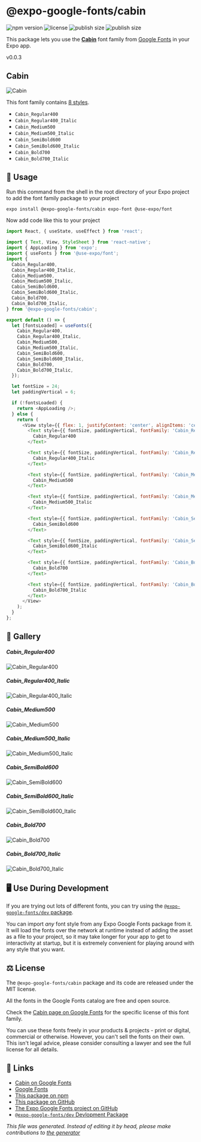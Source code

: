 # @expo-google-fonts/cabin

![npm version](https://flat.badgen.net/npm/v/@expo-google-fonts/cabin)
![license](https://flat.badgen.net/github/license/expo/google-fonts)
![publish size](https://flat.badgen.net/packagephobia/install/@expo-google-fonts/cabin)
![publish size](https://flat.badgen.net/packagephobia/publish/@expo-google-fonts/cabin)

This package lets you use the [**Cabin**](https://fonts.google.com/specimen/Cabin) font family from [Google Fonts](https://fonts.google.com/) in your Expo app.

v0.0.3

## Cabin

![Cabin](./font-family.png)

This font family contains [8 styles](#gallery).

- `Cabin_Regular400`
- `Cabin_Regular400_Italic`
- `Cabin_Medium500`
- `Cabin_Medium500_Italic`
- `Cabin_SemiBold600`
- `Cabin_SemiBold600_Italic`
- `Cabin_Bold700`
- `Cabin_Bold700_Italic`

## 🔡 Usage

Run this command from the shell in the root directory of your Expo project to add the font family package to your project
```sh
expo install @expo-google-fonts/cabin expo-font @use-expo/font
```

Now add code like this to your project
```js
import React, { useState, useEffect } from 'react';

import { Text, View, StyleSheet } from 'react-native';
import { AppLoading } from 'expo';
import { useFonts } from '@use-expo/font';
import {
  Cabin_Regular400,
  Cabin_Regular400_Italic,
  Cabin_Medium500,
  Cabin_Medium500_Italic,
  Cabin_SemiBold600,
  Cabin_SemiBold600_Italic,
  Cabin_Bold700,
  Cabin_Bold700_Italic,
} from '@expo-google-fonts/cabin';

export default () => {
  let [fontsLoaded] = useFonts({
    Cabin_Regular400,
    Cabin_Regular400_Italic,
    Cabin_Medium500,
    Cabin_Medium500_Italic,
    Cabin_SemiBold600,
    Cabin_SemiBold600_Italic,
    Cabin_Bold700,
    Cabin_Bold700_Italic,
  });

  let fontSize = 24;
  let paddingVertical = 6;

  if (!fontsLoaded) {
    return <AppLoading />;
  } else {
    return (
      <View style={{ flex: 1, justifyContent: 'center', alignItems: 'center' }}>
        <Text style={{ fontSize, paddingVertical, fontFamily: 'Cabin_Regular400' }}>
          Cabin_Regular400
        </Text>

        <Text style={{ fontSize, paddingVertical, fontFamily: 'Cabin_Regular400_Italic' }}>
          Cabin_Regular400_Italic
        </Text>

        <Text style={{ fontSize, paddingVertical, fontFamily: 'Cabin_Medium500' }}>
          Cabin_Medium500
        </Text>

        <Text style={{ fontSize, paddingVertical, fontFamily: 'Cabin_Medium500_Italic' }}>
          Cabin_Medium500_Italic
        </Text>

        <Text style={{ fontSize, paddingVertical, fontFamily: 'Cabin_SemiBold600' }}>
          Cabin_SemiBold600
        </Text>

        <Text style={{ fontSize, paddingVertical, fontFamily: 'Cabin_SemiBold600_Italic' }}>
          Cabin_SemiBold600_Italic
        </Text>

        <Text style={{ fontSize, paddingVertical, fontFamily: 'Cabin_Bold700' }}>
          Cabin_Bold700
        </Text>

        <Text style={{ fontSize, paddingVertical, fontFamily: 'Cabin_Bold700_Italic' }}>
          Cabin_Bold700_Italic
        </Text>
      </View>
    );
  }
};

```

## 📖 Gallery

##### Cabin_Regular400
![Cabin_Regular400](./9ff30e9e9a66cf6a4e65d444d6bf8afdea7d574b27589397657972c2f9b2194f.ttf.png)

##### Cabin_Regular400_Italic
![Cabin_Regular400_Italic](./db35751de9b88dfbea004784c70c96bca9d813b5521cf320e5cb30adfd7384a2.ttf.png)

##### Cabin_Medium500
![Cabin_Medium500](./4851465297f9c9aa19d41a969b28272f070f43271c7f279eb6daf3f291a47609.ttf.png)

##### Cabin_Medium500_Italic
![Cabin_Medium500_Italic](./2f1dff32a90462507aca783f85d6b2ed780858dd81a2a13bf217afbbfe5cce77.ttf.png)

##### Cabin_SemiBold600
![Cabin_SemiBold600](./b7e9674a2fca64e9eddd32df2987e72643c1fbadb5cc8158e4a429f8a99ea39a.ttf.png)

##### Cabin_SemiBold600_Italic
![Cabin_SemiBold600_Italic](./da97f68bcdcff651e97b599499a784fc828a6e26feb94f391324076d060e3f7f.ttf.png)

##### Cabin_Bold700
![Cabin_Bold700](./9adb3df669ae368a467dbe74951a83ec476b74739063459b95b664e6ea2bf36a.ttf.png)

##### Cabin_Bold700_Italic
![Cabin_Bold700_Italic](./e4a3605f6b618e79e1d2bc2e4890babb2828cca85fee80608cb7d4a810b06eab.ttf.png)


## 🖥️ Use During Development

If you are trying out lots of different fonts, you can try using the [`@expo-google-fonts/dev` package](https://github.com/expo/google-fonts/tree/master/font-packages/dev#readme).

You can import *any* font style from any Expo Google Fonts package from it. It will load the fonts
over the network at runtime instead of adding the asset as a file to your project, so it may take longer
for your app to get to interactivity at startup, but it is extremely convenient
for playing around with any style that you want.

## ⚖️ License

The `@expo-google-fonts/cabin` package and its code are released under the MIT license.

All the fonts in the Google Fonts catalog are free and open source.

Check the [Cabin page on Google Fonts](https://fonts.google.com/specimen/Cabin) for the specific license of this font family.

You can use these fonts freely in your products & projects - print or digital, commercial or otherwise. However, you can't sell the fonts on their own. This isn't legal advice, please consider consulting a lawyer and see the full license for all details.

## 🔗 Links

- [Cabin on Google Fonts](https://fonts.google.com/specimen/Cabin)
- [Google Fonts](https://fonts.google.com/)
- [This package on npm](https://www.npmjs.com/package/@expo-google-fonts/cabin)
- [This package on GitHub](https://github.com/expo/google-fonts/tree/master/font-packages/cabin)
- [The Expo Google Fonts project on GitHub](https://github.com/expo/google-fonts)
- [`@expo-google-fonts/dev` Devlopment Package](https://github.com/expo/google-fonts/tree/master/font-packages/dev)


*This file was generated. Instead of editing it by head, please make contributions to [the generator](https://github.com/expo/google-fonts/tree/master/packages/generator)*
